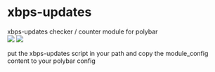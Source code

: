 # xbps-updates <br>
xbps-updates checker / counter module for polybar<br> <img src="https://raw.githubusercontent.com/siduck76/xbps-updates/master/img/dd_001.png">
<img src="https://raw.githubusercontent.com/siduck76/xbps-updates/master/img/full.png">

put the xbps-updates script in your path and copy the module_config content to your polybar config
